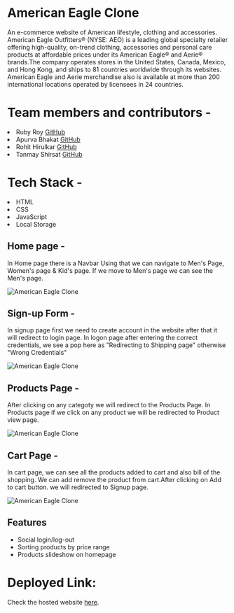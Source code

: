 # American Eagle Clone

An e-commerce website of American lifestyle, clothing and accessories. American Eagle Outfitters® (NYSE: AEO) is a leading global specialty retailer offering high-quality, on-trend clothing, accessories and personal care products at affordable prices under its American Eagle® and Aerie® brands.The company operates stores in the United States, Canada, Mexico, and Hong Kong, and ships to 81 countries worldwide through its websites. American Eagle and Aerie merchandise also is available at more than 200 international locations operated by licensees in 24 countries.

# Team members and contributors -

<li> Ruby Roy       <a href="https://github.com/rubyroy21">GitHub</a></li>
<li> Apurva Bhakat  <a href="https://github.com/Apurvbkt">GitHub</a></li>
<li> Rohit Hirulkar <a href="https://github.com/Rohit8483">GitHub</a></li>
<li> Tanmay Shirsat <a href="https://github.com/TanmayShirsat">GitHub</a></li>

			

# Tech Stack -
<li> HTML</li>
<li> CSS</li>
<li> JavaScript</li>
<li> Local Storage</li>


## Home page -
In Home page there is a Navbar Using that we can navigate to Men's Page, Women's page & Kid's page. If we move to Men's page we can see the Men's page.


<img src = "https://i.ibb.co/ySwCKC2/american.jpg" alt="American Eagle Clone" />

## Sign-up Form -

In signup page first we need to create account in the website after that it will redirect to login page. In logon page after entering the correct credentials, we see a pop here as "Redirecting to Shipping page" otherwise "Wrong Credentials"


<img src = "https://i.ibb.co/qmBQKNy/signup.jpg" alt="American Eagle Clone" />

## Products Page -

After clicking on any categoty we will redirect to the Products Page.
In Products page if we click on any product we will be redirected to Product view page.


<img src = "https://i.ibb.co/SnQrxrF/products-page.jpg" alt="American Eagle Clone" />

## Cart Page -
In cart page, we can see all the products added to cart and also bill of the shopping. We can add remove the product from cart.After clicking on Add to cart button. we will redirected to Signup page.


<img src = "https://i.ibb.co/9HMFCsp/Cart-page.jpg" alt="American Eagle Clone" />

## Features
- Social login/log-out
- Sorting products by price range
- Products slideshow on homepage


# Deployed Link:

Check the hosted website <a href="https://apurva-american-eagle.netlify.app">here</a>.
